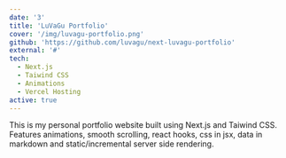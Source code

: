 ```yaml
---
date: '3'
title: 'LuVaGu Portfolio'
cover: '/img/luvagu-portfolio.png'
github: 'https://github.com/luvagu/next-luvagu-portfolio'
external: '#'
tech:
  - Next.js
  - Taiwind CSS
  - Animations
  - Vercel Hosting
active: true
---
```


This is my personal portfolio website built using Next.js and Taiwind CSS. Features animations, smooth scrolling, react hooks, css in jsx, data in markdown and static/incremental server side rendering.
